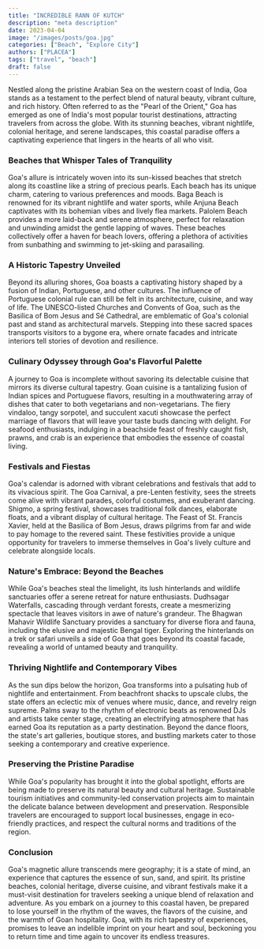 ```yaml
---
title: "INCREDIBLE RANN OF KUTCH"
description: "meta description"
date: 2023-04-04
image: "/images/posts/goa.jpg"
categories: ["Beach", "Explore City"]
authors: ["PLACEA"]
tags: ["travel", "beach"]
draft: false
---
```


Nestled along the pristine Arabian Sea on the western coast of India, Goa stands as a testament to the perfect blend of natural beauty, vibrant culture, and rich history. Often referred to as the "Pearl of the Orient," Goa has emerged as one of India's most popular tourist destinations, attracting travelers from across the globe. With its stunning beaches, vibrant nightlife, colonial heritage, and serene landscapes, this coastal paradise offers a captivating experience that lingers in the hearts of all who visit.

### Beaches that Whisper Tales of Tranquility

Goa's allure is intricately woven into its sun-kissed beaches that stretch along its coastline like a string of precious pearls. Each beach has its unique charm, catering to various preferences and moods. Baga Beach is renowned for its vibrant nightlife and water sports, while Anjuna Beach captivates with its bohemian vibes and lively flea markets. Palolem Beach provides a more laid-back and serene atmosphere, perfect for relaxation and unwinding amidst the gentle lapping of waves. These beaches collectively offer a haven for beach lovers, offering a plethora of activities from sunbathing and swimming to jet-skiing and parasailing.

### A Historic Tapestry Unveiled

Beyond its alluring shores, Goa boasts a captivating history shaped by a fusion of Indian, Portuguese, and other cultures. The influence of Portuguese colonial rule can still be felt in its architecture, cuisine, and way of life. The UNESCO-listed Churches and Convents of Goa, such as the Basilica of Bom Jesus and Sé Cathedral, are emblematic of Goa's colonial past and stand as architectural marvels. Stepping into these sacred spaces transports visitors to a bygone era, where ornate facades and intricate interiors tell stories of devotion and resilience.

### Culinary Odyssey through Goa's Flavorful Palette

A journey to Goa is incomplete without savoring its delectable cuisine that mirrors its diverse cultural tapestry. Goan cuisine is a tantalizing fusion of Indian spices and Portuguese flavors, resulting in a mouthwatering array of dishes that cater to both vegetarians and non-vegetarians. The fiery vindaloo, tangy sorpotel, and succulent xacuti showcase the perfect marriage of flavors that will leave your taste buds dancing with delight. For seafood enthusiasts, indulging in a beachside feast of freshly caught fish, prawns, and crab is an experience that embodies the essence of coastal living.

### Festivals and Fiestas

Goa's calendar is adorned with vibrant celebrations and festivals that add to its vivacious spirit. The Goa Carnival, a pre-Lenten festivity, sees the streets come alive with vibrant parades, colorful costumes, and exuberant dancing. Shigmo, a spring festival, showcases traditional folk dances, elaborate floats, and a vibrant display of cultural heritage. The Feast of St. Francis Xavier, held at the Basilica of Bom Jesus, draws pilgrims from far and wide to pay homage to the revered saint. These festivities provide a unique opportunity for travelers to immerse themselves in Goa's lively culture and celebrate alongside locals.

### Nature's Embrace: Beyond the Beaches

While Goa's beaches steal the limelight, its lush hinterlands and wildlife sanctuaries offer a serene retreat for nature enthusiasts. Dudhsagar Waterfalls, cascading through verdant forests, create a mesmerizing spectacle that leaves visitors in awe of nature's grandeur. The Bhagwan Mahavir Wildlife Sanctuary provides a sanctuary for diverse flora and fauna, including the elusive and majestic Bengal tiger. Exploring the hinterlands on a trek or safari unveils a side of Goa that goes beyond its coastal facade, revealing a world of untamed beauty and tranquility.

### Thriving Nightlife and Contemporary Vibes

As the sun dips below the horizon, Goa transforms into a pulsating hub of nightlife and entertainment. From beachfront shacks to upscale clubs, the state offers an eclectic mix of venues where music, dance, and revelry reign supreme. Palms sway to the rhythm of electronic beats as renowned DJs and artists take center stage, creating an electrifying atmosphere that has earned Goa its reputation as a party destination. Beyond the dance floors, the state's art galleries, boutique stores, and bustling markets cater to those seeking a contemporary and creative experience.

### Preserving the Pristine Paradise

While Goa's popularity has brought it into the global spotlight, efforts are being made to preserve its natural beauty and cultural heritage. Sustainable tourism initiatives and community-led conservation projects aim to maintain the delicate balance between development and preservation. Responsible travelers are encouraged to support local businesses, engage in eco-friendly practices, and respect the cultural norms and traditions of the region.

### Conclusion

Goa's magnetic allure transcends mere geography; it is a state of mind, an experience that captures the essence of sun, sand, and spirit. Its pristine beaches, colonial heritage, diverse cuisine, and vibrant festivals make it a must-visit destination for travelers seeking a unique blend of relaxation and adventure. As you embark on a journey to this coastal haven, be prepared to lose yourself in the rhythm of the waves, the flavors of the cuisine, and the warmth of Goan hospitality. Goa, with its rich tapestry of experiences, promises to leave an indelible imprint on your heart and soul, beckoning you to return time and time again to uncover its endless treasures.